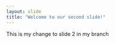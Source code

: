 ```yaml
---
layout: slide
title: "Welcome to our second slide!"
---
```

This is my change to slide 2 in my branch
